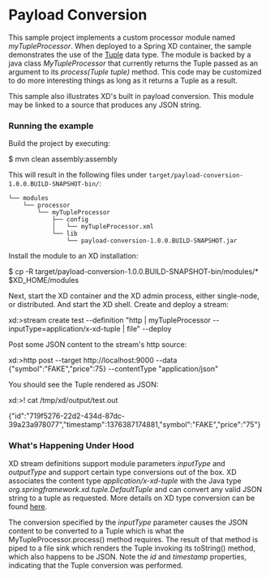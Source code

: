 Payload Conversion
==================

This sample project implements a custom processor module named *myTupleProcessor*. When deployed to a Spring XD container, the sample demonstrates the use of the [Tuple][] data type. The module is backed by a java class *MyTupleProcessor* that currently returns the Tuple passed as an argument to its *process(Tuple tuple)* method. This code may be customized to do more interesting things as long as it returns a Tuple as a result.

This sample also illustrates XD's built in payload conversion. This module may be linked to a source that produces any JSON string.

### Running the example

Build the project by executing:

 $ mvn clean assembly:assembly

This will result in the following files under `target/payload-conversion-1.0.0.BUILD-SNAPSHOT-bin/`:

```
└── modules
    └── processor
        └── myTupleProcessor
            ├── config
            │   └── myTupleProcessor.xml
            └── lib
                └── payload-conversion-1.0.0.BUILD-SNAPSHOT.jar
```

Install the module to an XD installation:

 $ cp -R target/payload-conversion-1.0.0.BUILD-SNAPSHOT-bin/modules/* $XD_HOME/modules

Next, start the XD container and the XD admin process, either single-node, or distributed. And start the XD shell. Create and deploy a stream:

 xd:>stream create test --definition "http | myTupleProcessor --inputType=application/x-xd-tuple | file" --deploy

Post some JSON content to the stream's http source:

 xd:>http post --target http://localhost:9000 --data {"symbol":"FAKE","price":75} --contentType "application/json"

You should see the Tuple rendered as JSON:
 
 xd:>! cat /tmp/xd/output/test.out
 
 {"id":"719f5276-22d2-434d-87dc-39a23a978077","timestamp":1376387174881,"symbol":"FAKE","price":"75"}

### What's Happening Under Hood

XD stream definitions support module parameters *inputType* and *outputType* and support certain type conversions out of the box. XD associates the content type *application/x-xd-tuple* with the Java type *org.springframework.xd.tuple.DefaultTuple* and can convert any valid JSON string to a tuple as requested. More details on XD type conversion can be found [here](https://github.com/spring-projects/spring-xd/wiki/Type-Conversion).
    
The conversion specified by the *inputType* parameter causes the JSON content to be converted to a Tuple which is what the MyTupleProcessor.process() method requires. The result of that method is piped to a file sink which renders the Tuple invoking its toString() method, which also happens to be JSON. Note the *id* and *timestamp* properties, indicating that the Tuple conversion was performed.   

[Tuple]: https://github.com/spring-projects/spring-xd/wiki/Tuples